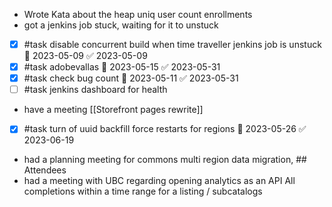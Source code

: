 - Wrote Kata about the heap uniq user count enrollments
- got a jenkins job stuck, waiting for it to unstuck
- [x] #task disable concurrent build when time traveller jenkins job is unstuck 📅 2023-05-09 ✅ 2023-05-09
- [x] #task adobevallas 📅 2023-05-15 ✅ 2023-05-31
- [x] #task check bug count 📅 2023-05-11 ✅ 2023-05-31
- [ ] #task jenkins dashboard for health
- have a meeting [[Storefront pages rewrite]]
- [x] #task turn of uuid backfill force restarts for regions 📅 2023-05-26 ✅ 2023-06-19
- had a planning meeting for commons multi region data migration, ## Attendees
- had a meeting with UBC regarding opening analytics as an API
All completions within a time range for a listing / subcatalogs
